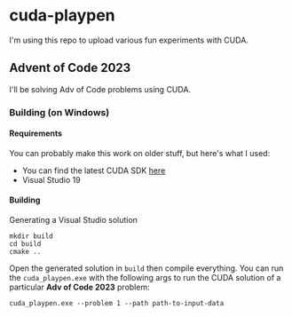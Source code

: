 # cuda-playpen
I'm using this repo to upload various fun experiments with CUDA.

## Advent of Code 2023
I'll be solving Adv of Code problems using CUDA.

### Building (on Windows)

#### Requirements
You can probably make this work on older stuff, but here's what I used:
* You can find the latest CUDA SDK [here](https://developer.nvidia.com/cuda-downloads)
* Visual Studio 19

#### Building
 Generating a Visual Studio solution
```
mkdir build
cd build
cmake ..
```

Open the generated solution in `build` then compile everything. You can run the `cuda_playpen.exe` with the following args to run the CUDA solution of a particular **Adv of Code 2023** problem:

`cuda_playpen.exe --problem 1 --path path-to-input-data`
